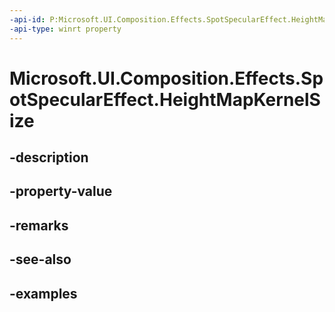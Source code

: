 ```yaml
---
-api-id: P:Microsoft.UI.Composition.Effects.SpotSpecularEffect.HeightMapKernelSize
-api-type: winrt property
---
```


<!-- Property syntax.
public Vector2 HeightMapKernelSize { get;  set; }
-->

# Microsoft.UI.Composition.Effects.SpotSpecularEffect.HeightMapKernelSize

## -description

## -property-value

## -remarks

## -see-also

## -examples

